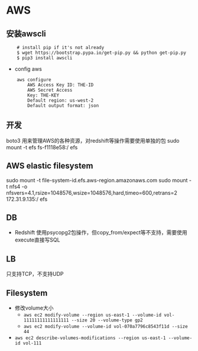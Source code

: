 # AWS
## 安装awscli
```
    # install pip if it's not already
    $ wget https://bootstrap.pypa.io/get-pip.py && python get-pip.py
    $ pip3 install awscli
```
- config aws
```
    aws configure
        AWS Access Key ID: THE-ID
        AWS Secret Access 
        Key: THE-KEY
        Default region: us-west-2
        Default output format: json
```
## 开发
boto3 用来管理AWS的各种资源，对redshift等操作需要使用单独的包
sudo mount -t efs fs-f1118e58:/ efs
## AWS elastic filesystem
sudo mount -t file-system-id.efs.aws-region.amazonaws.com
sudo mount -t nfs4 -o nfsvers=4.1,rsize=1048576,wsize=1048576,hard,timeo=600,retrans=2 172.31.9.135:/ efs
## DB
- Redshift 使用psycopg2包操作，但copy_from/expect等不支持，需要使用execute直接写SQL
## LB
只支持TCP，不支持UDP
## Filesystem
- 修改volume大小
    - `aws ec2 modify-volume --region us-east-1 --volume-id vol-11111111111111111 --size 20 --volume-type gp2`
    - `aws ec2 modify-volume --volume-id vol-070a7796c8543f11d --size 44` 
- `aws ec2 describe-volumes-modifications --region us-east-1 --volume-id vol-111`